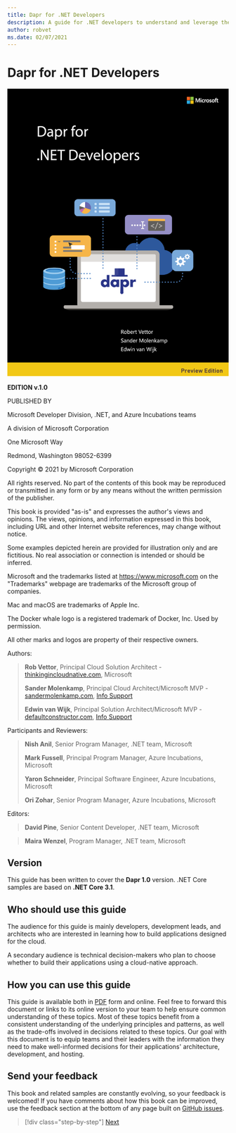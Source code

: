 ```yaml
---
title: Dapr for .NET Developers
description: A guide for .NET developers to understand and leverage the full power of Microsoft's open source Distributed Application Runtime.
author: robvet
ms.date: 02/07/2021
---
```


# Dapr for .NET Developers

![cover image](./media/cover.png)

**EDITION v.1.0**

PUBLISHED BY

Microsoft Developer Division, .NET, and Azure Incubations teams

A division of Microsoft Corporation

One Microsoft Way

Redmond, Washington 98052-6399

Copyright &copy; 2021 by Microsoft Corporation

All rights reserved. No part of the contents of this book may be reproduced or transmitted in any form or by any means without the written permission of the publisher.

This book is provided "as-is" and expresses the author's views and opinions. The views, opinions, and information expressed in this book, including URL and other Internet website references, may change without notice.

Some examples depicted herein are provided for illustration only and are fictitious. No real association or connection is intended or should be inferred.

Microsoft and the trademarks listed at <https://www.microsoft.com> on the "Trademarks" webpage are trademarks of the Microsoft group of companies.

Mac and macOS are trademarks of Apple Inc.

The Docker whale logo is a registered trademark of Docker, Inc. Used by permission.

All other marks and logos are property of their respective owners.

Authors:

> **Rob Vettor**, Principal Cloud Solution Architect - [thinkingincloudnative.com](https://thinkingincloudnative.com/about/), Microsoft
>
> **Sander Molenkamp**, Principal Cloud Architect/Microsoft MVP - [sandermolenkamp.com](https://www.sandermolenkamp.com), [Info Support](https://www.infosupport.com/en/)
>
> **Edwin van Wijk**, Principal Solution Architect/Microsoft MVP - [defaultconstructor.com](https://defaultconstructor.com), [Info Support](https://www.infosupport.com/en/)

Participants and Reviewers:

> **Nish Anil**, Senior Program Manager, .NET team, Microsoft
>
> **Mark Fussell**, Principal Program Manager, Azure Incubations, Microsoft
>
> **Yaron Schneider**, Principal Software Engineer, Azure Incubations, Microsoft
>
> **Ori Zohar**, Senior Program Manager, Azure Incubations, Microsoft

Editors:

> **David Pine**, Senior Content Developer, .NET team, Microsoft

> **Maira Wenzel**, Program Manager, .NET team, Microsoft

## Version

This guide has been written to cover the **Dapr 1.0** version. .NET Core samples are based on **.NET Core 3.1**.

## Who should use this guide

The audience for this guide is mainly developers, development leads, and architects who are interested in learning how to build applications designed for the cloud.

A secondary audience is technical decision-makers who plan to choose whether to build their applications using a cloud-native approach.

## How you can use this guide

This guide is available both in [PDF](https://aka.ms/dapr-ebook) form and online. Feel free to forward this document or links to its online version to your team to help ensure common understanding of these topics. Most of these topics benefit from a consistent understanding of the underlying principles and patterns, as well as the trade-offs involved in decisions related to these topics. Our goal with this document is to equip teams and their leaders with the information they need to make well-informed decisions for their applications' architecture, development, and hosting.

## Send your feedback

This book and related samples are constantly evolving, so your feedback is welcomed! If you have comments about how this book can be improved, use the feedback section at the bottom of any page built on [GitHub issues](https://github.com/dotnet/docs/issues).

>[!div class="step-by-step"]
>[Next](the-world-is-distributed.md)
